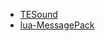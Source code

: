 * [TESound](https://dl.dropboxusercontent.com/u/3713769/web/Love/TLTools/TEsound.lua)
* [lua-MessagePack](http://fperrad.github.io/lua-MessagePack)
